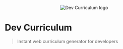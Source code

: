 <p align="center">
    <img src="screenshot.png" alt="Dev Curriculum logo">
</p>

# Dev Curriculum

> Instant web curriculum generator for developers
